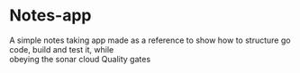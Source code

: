 # Notes-app
A simple notes taking app made as a reference to show how to structure go code, build and test it, while  
obeying the sonar cloud Quality gates



